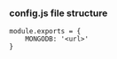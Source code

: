 ### config.js file structure

```
module.exports = {
    MONGODB: '<url>'
}

```


<!-- Time: 1h 35min -->